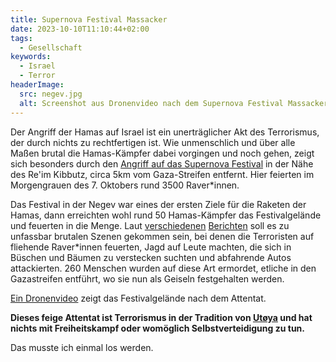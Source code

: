 ```yaml
---
title: Supernova Festival Massacker
date: 2023-10-10T11:10:44+02:00
tags:
  - Gesellschaft
keywords:
  - Israel
  - Terror
headerImage:
  src: negev.jpg
  alt: Screenshot aus Dronenvideo nach dem Supernova Festival Massacker
---
```

Der Angriff der Hamas auf Israel ist ein unerträglicher Akt des Terrorismus, der durch nichts zu rechtfertigen ist. Wie unmenschlich und über alle Maßen brutal die Hamas-Kämpfer dabei vorgingen und noch gehen, zeigt sich besonders durch den [Angriff auf das Supernova Festival](https://de.wikipedia.org/wiki/Massaker_von_Re%27im "Wikipedia: Massaker von Re'im") in der Nähe des Re'im Kibbutz, circa 5km vom Gaza-Streifen entfernt. Hier feierten im Morgengrauen des 7. Oktobers rund 3500 Raver\*innen.

Das Festival in der Negev war eines der ersten Ziele für die Raketen der Hamas, dann erreichten wohl rund 50 Hamas-Kämpfer das Festivalgelände und feuerten in die Menge. Laut [verschiedenen](https://www.bbc.com/news/world-middle-east-67056741 "BBC: Supernova festival: How massacre unfolded from verified video and social media") [Berichten](https://www.tagesspiegel.de/gesellschaft/uberlebender-des-supernova-festivals-in-israel-unser-dancefloor-wurde-zum-tatort-eines-massakers-10596838.html "Tagesspiegel [Abo]: Überlebender des Supernova-Festivals in Israel: „Unser Dancefloor wurde zum Tatort eines Massakers“") soll es zu unfassbar brutalen Szenen gekommen sein, bei denen die Terroristen auf fliehende Raver\*innen feuerten, Jagd auf Leute machten, die sich in Büschen und Bäumen zu verstecken suchten und abfahrende Autos attackierten. 260 Menschen wurden auf diese Art ermordet, etliche in den Gazastreifen entführt, wo sie nun als Geiseln festgehalten werden. 

[Ein Dronenvideo](https://www.youtube.com/watch?v=-OhqRL6fLmk) zeigt das Festivalgelände nach dem Attentat.

**Dieses feige Attentat ist Terrorismus in der Tradition von [Utøya](https://de.wikipedia.org/wiki/Anschl%C3%A4ge_in_Norwegen_2011#Anschlag_auf_Ut%C3%B8ya) und hat nichts mit Freiheitskampf oder womöglich Selbstverteidigung zu tun.**

Das musste ich einmal los werden.
